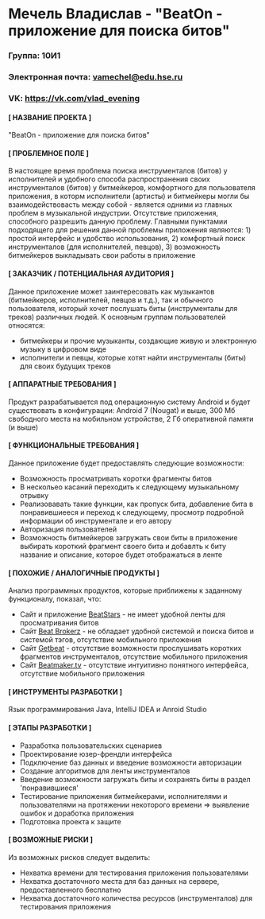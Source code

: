 Мечель Владислав - "BeatOn - приложение для поиска битов"
=========================================================
### Группа: 10И1
### Электронная почта: vamechel@edu.hse.ru
### VK: https://vk.com/vlad_evening
#### [ НАЗВАНИЕ ПРОЕКТА ]
"BeatOn - приложение для поиска битов"
#### [ ПРОБЛЕМНОЕ ПОЛЕ ] 
В настоящее время проблема поиска инструменталов (битов) у исполнителей и удобного способа распространения своих инструменталов (битов) у битмейкеров, комфортного для пользователя приложения, в которм исполнители (артисты) и битмейкеры могли бы взаимодействовасть между собой - является одними из главных проблем в музыкальной индустрии. Отсутствие приложения, способного разрешить данную проблему. Главными пунктамии подходящего для решения данной проблемы приложения являются: 1) простой интерфейс и удобство использования, 2) комфортный поиск инструменталов (для исполнителей, певцов), 3) возможность битмейкеров выкладывать свои работы в приложение
#### [ ЗАКАЗЧИК / ПОТЕНЦИАЛЬНАЯ АУДИТОРИЯ ]
Данное приложение может заинтересовать как музыкантов (битмейкеров, исполнителей, певцов и т.д.), так и обычного пользователя, который хочет послушать биты (инструменталы для треков) различных людей. 
К основным группам пользователей относятся:
* битмейкеры и прочие музыканты, создающие живую и электронную музыку в цифровом виде
* исполнители и певцы, которые хотят найти инструменталы (биты) для своих будущих треков
#### [ АППАРАТНЫЕ ТРЕБОВАНИЯ ]
Продукт разрабатывается под операционную систему Android и будет существовать в конфигурации: Android 7 (Nougat) и выше, 300 Мб свободного места на мобильном устройстве, 2 Гб оперативной памяти (и выше)
#### [ ФУНКЦИОНАЛЬНЫЕ ТРЕБОВАНИЯ ]
Данное приложение будет предоставлять следующие возможности:
* Возможность просматривать коротки фрагменты битов
* В нескольео касаний переходить к следующему музыкальному отрывку
* Реализовавать такие функции, как пропуск бита, добавление бита в понравившиееся и переход к следующему,
 просмотр подробной информации об инструментале и его автору
* Авторизация пользователей
* Возможность битмейкеров загружать свои биты в приложение выбирать короткий фрагмент своего бита и добавлть к биту название и описание, которое будет отображаться в ленте
#### [ ПОХОЖИЕ / АНАЛОГИЧНЫЕ ПРОДУКТЫ ]
Анализ программных продуктов, которые приближены к заданному функционалу, показал, что:
* Сайт и приложение [BeatStars](https://www.beatstars.com/) - не имеет удобной ленты для просматривания битов
* Сайт [Beat Brokerz](https://www.beatbrokerz.com/) - не обладает удобной системой и поиска битов и системой тэгов, отсутствие мобильного приложения
* Сайт [Getbeat](https://getbeat.ru/) - отсутствие возможности прослушивать коротких фрагментов инструменталов, отсутствие мобильного приложения
* Сайт [Beatmaker.tv](https://beatmaker.tv/) - отсутствие интуитивно понятного интерфейса, отсутствие мобильного приложения
#### [ ИНСТРУМЕНТЫ РАЗРАБОТКИ ]
Язык программирования Java, IntelliJ IDEA и Anroid Studio
#### [ ЭТАПЫ РАЗРАБОТКИ ]
* Разработка пользовательских сценариев
* Проектирование юзер-френдли интерфейса
* Подключение баз данных и введение возможности авторизации
* Создание алгоритмов для ленты инструменталов
* Введение возможности загружать биты и сохранять биты в раздел 'понравившиеся'
* Тестирование приложения битмейкерами, исполнителями и пользователями на протяжении некоторого времени => выявление ошибок и доработка приложения
* Подготовка проекта к защите
#### [ ВОЗМОЖНЫЕ РИСКИ ]
Из возможных рисков следует выделить:
* Нехватка времени для тестирования приложения пользователями
* Нехватка достаточного места для баз данных на сервере, предоставленного бесплатно
* Нехватка достаточного количества ресурсов (инструменталов) для тестирования приложения
